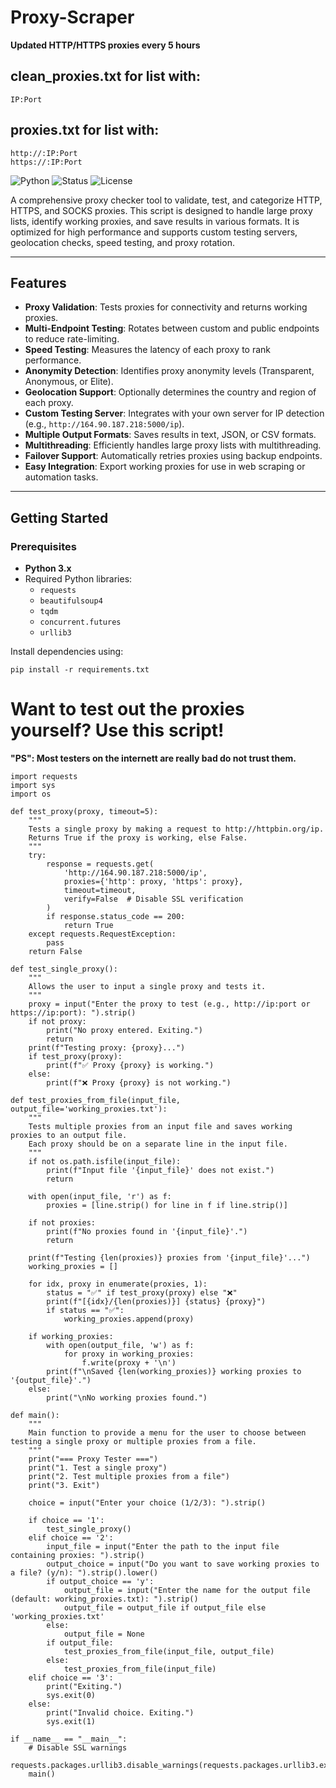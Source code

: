 # Proxy-Scraper
**Updated HTTP/HTTPS proxies every 5 hours**

## clean_proxies.txt for list with:
```
IP:Port
```

## proxies.txt for list with:
```
http://:IP:Port
https://:IP:Port
```

![Python](https://img.shields.io/badge/Python-3.x-blue)
![Status](https://img.shields.io/badge/Status-Active-green)
![License](https://img.shields.io/badge/License-MIT-brightgreen)

A comprehensive proxy checker tool to validate, test, and categorize HTTP, HTTPS, and SOCKS proxies. This script is designed to handle large proxy lists, identify working proxies, and save results in various formats. It is optimized for high performance and supports custom testing servers, geolocation checks, speed testing, and proxy rotation.

---

## Features

- **Proxy Validation**: Tests proxies for connectivity and returns working proxies.
- **Multi-Endpoint Testing**: Rotates between custom and public endpoints to reduce rate-limiting.
- **Speed Testing**: Measures the latency of each proxy to rank performance.
- **Anonymity Detection**: Identifies proxy anonymity levels (Transparent, Anonymous, or Elite).
- **Geolocation Support**: Optionally determines the country and region of each proxy.
- **Custom Testing Server**: Integrates with your own server for IP detection (e.g., `http://164.90.187.218:5000/ip`).
- **Multiple Output Formats**: Saves results in text, JSON, or CSV formats.
- **Multithreading**: Efficiently handles large proxy lists with multithreading.
- **Failover Support**: Automatically retries proxies using backup endpoints.
- **Easy Integration**: Export working proxies for use in web scraping or automation tasks.

---

## Getting Started

### Prerequisites
- **Python 3.x**
- Required Python libraries:
  - `requests`
  - `beautifulsoup4`
  - `tqdm`
  - `concurrent.futures`
  - `urllib3`

Install dependencies using:
```
pip install -r requirements.txt
```
# Want to test out the proxies yourself? Use this script! 
**"PS": Most testers on the internett are really bad do not trust them.**
```
import requests
import sys
import os

def test_proxy(proxy, timeout=5):
    """
    Tests a single proxy by making a request to http://httpbin.org/ip.
    Returns True if the proxy is working, else False.
    """
    try:
        response = requests.get(
            'http://164.90.187.218:5000/ip',
            proxies={'http': proxy, 'https': proxy},
            timeout=timeout,
            verify=False  # Disable SSL verification
        )
        if response.status_code == 200:
            return True
    except requests.RequestException:
        pass
    return False

def test_single_proxy():
    """
    Allows the user to input a single proxy and tests it.
    """
    proxy = input("Enter the proxy to test (e.g., http://ip:port or https://ip:port): ").strip()
    if not proxy:
        print("No proxy entered. Exiting.")
        return
    print(f"Testing proxy: {proxy}...")
    if test_proxy(proxy):
        print(f"✅ Proxy {proxy} is working.")
    else:
        print(f"❌ Proxy {proxy} is not working.")

def test_proxies_from_file(input_file, output_file='working_proxies.txt'):
    """
    Tests multiple proxies from an input file and saves working proxies to an output file.
    Each proxy should be on a separate line in the input file.
    """
    if not os.path.isfile(input_file):
        print(f"Input file '{input_file}' does not exist.")
        return

    with open(input_file, 'r') as f:
        proxies = [line.strip() for line in f if line.strip()]

    if not proxies:
        print(f"No proxies found in '{input_file}'.")
        return

    print(f"Testing {len(proxies)} proxies from '{input_file}'...")
    working_proxies = []

    for idx, proxy in enumerate(proxies, 1):
        status = "✅" if test_proxy(proxy) else "❌"
        print(f"[{idx}/{len(proxies)}] {status} {proxy}")
        if status == "✅":
            working_proxies.append(proxy)

    if working_proxies:
        with open(output_file, 'w') as f:
            for proxy in working_proxies:
                f.write(proxy + '\n')
        print(f"\nSaved {len(working_proxies)} working proxies to '{output_file}'.")
    else:
        print("\nNo working proxies found.")

def main():
    """
    Main function to provide a menu for the user to choose between testing a single proxy or multiple proxies from a file.
    """
    print("=== Proxy Tester ===")
    print("1. Test a single proxy")
    print("2. Test multiple proxies from a file")
    print("3. Exit")

    choice = input("Enter your choice (1/2/3): ").strip()

    if choice == '1':
        test_single_proxy()
    elif choice == '2':
        input_file = input("Enter the path to the input file containing proxies: ").strip()
        output_choice = input("Do you want to save working proxies to a file? (y/n): ").strip().lower()
        if output_choice == 'y':
            output_file = input("Enter the name for the output file (default: working_proxies.txt): ").strip()
            output_file = output_file if output_file else 'working_proxies.txt'
        else:
            output_file = None
        if output_file:
            test_proxies_from_file(input_file, output_file)
        else:
            test_proxies_from_file(input_file)
    elif choice == '3':
        print("Exiting.")
        sys.exit(0)
    else:
        print("Invalid choice. Exiting.")
        sys.exit(1)

if __name__ == "__main__":
    # Disable SSL warnings
    requests.packages.urllib3.disable_warnings(requests.packages.urllib3.exceptions.InsecureRequestWarning)
    main()

```
